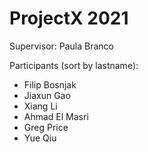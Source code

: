 # ProjectX 2021
Supervisor: Paula Branco

Participants (sort by lastname):
- Filip Bosnjak
- Jiaxun Gao
- Xiang Li
- Ahmad El Masri
- Greg Price
- Yue Qiu
